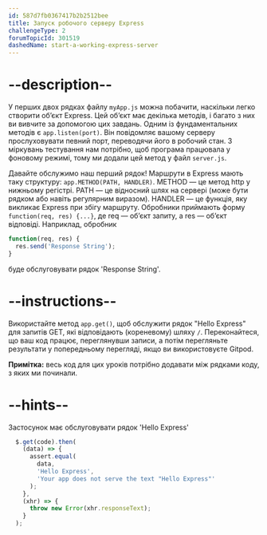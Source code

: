 ```yaml
---
id: 587d7fb0367417b2b2512bee
title: Запуск робочого серверу Express
challengeType: 2
forumTopicId: 301519
dashedName: start-a-working-express-server
---
```


# --description--

У перших двох рядках файлу `myApp.js` можна побачити, наскільки легко створити об’єкт Express. Цей об’єкт має декілька методів, і багато з них ви вивчите за допомогою цих завдань. Одним із фундаментальних методів є `app.listen(port)`. Він повідомляє вашому серверу прослуховувати певний порт, переводячи його в робочий стан. З міркувань тестування нам потрібно, щоб програма працювала у фоновому режимі, тому ми додали цей метод у файл `server.js`.

Давайте обслужимо наш перший рядок! Маршрути в Express мають таку структуру: `app.METHOD(PATH, HANDLER)`. METHOD — це метод http у нижньому регістрі. PATH — це відносний шлях на сервері (може бути рядком або навіть регулярним виразом). HANDLER — це функція, яку викликає Express при збігу маршруту. Обробники приймають форму `function(req, res) {...}`, де req — об’єкт запиту, а res — об’єкт відповіді. Наприклад, обробник

```js
function(req, res) {
  res.send('Response String');
}
```

буде обслуговувати рядок 'Response String'.

# --instructions--

Використайте метод `app.get()`, щоб обслужити рядок "Hello Express" для запитів GET, які відповідають (кореневому) шляху `/`. Переконайтеся, що ваш код працює, переглянувши записи, а потім перегляньте результати у попередньому перегляді, якщо ви використовуєте Gitpod.

**Примітка:** весь код для цих уроків потрібно додавати між рядками коду, з яких ми починали.

# --hints--

Застосунок має обслуговувати рядок 'Hello Express'

```js
  $.get(code).then(
    (data) => {
      assert.equal(
        data,
        'Hello Express',
        'Your app does not serve the text "Hello Express"'
      );
    },
    (xhr) => {
      throw new Error(xhr.responseText);
    }
  );
```

